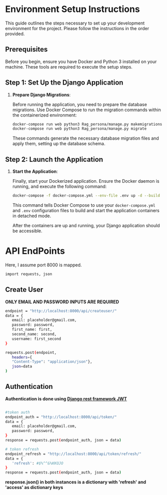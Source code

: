 # Environment Setup Instructions

This guide outlines the steps necessary to set up your development environment for the project. Please follow the instructions in the order provided.

## Prerequisites

Before you begin, ensure you have Docker and Python 3 installed on your machine. These tools are required to execute the setup steps.


## Step 1: Set Up the Django Application

1. **Prepare Django Migrations**:
   
    Before running the application, you need to prepare the database migrations. Use Docker Compose to run the migration commands within the containerized environment:

    ```sh
    docker-compose run web python3 Rag_persona/manage.py makemigrations
    docker-compose run web python3 Rag_persona/manage.py migrate
    ```

    These commands generate the necessary database migration files and apply them, setting up the database schema.

## Step 2: Launch the Application

1. **Start the Application**:

    Finally, start your Dockerized application. Ensure the Docker daemon is running, and execute the following command:

    ```sh
    docker-compose -f docker-compose.yml --env-file .env up -d --build
    ```

    This command tells Docker Compose to use your `docker-compose.yml` and `.env` configuration files to build and start the application containers in detached mode.

    After the containers are up and running, your Django application should be accessible.

# API EndPoints
Here, I assume port 8000 is mapped.
```sh
import requests, json
```
## Create User
**ONLY EMAIL AND PASSWORD INPUTS ARE REQUIRED**

```sh
endpoint = "http://localhost:8000/api/createuser/"
data = {
   email: placeholder@gmail.com,
   password: password,
   first_name: first,
   second_name: second,
   username: first_second
}

requests.post(endpoint,
   headers={
   "Content-Type": "application/json"},
   json=data
)
```

## Authentication
**Authentication is done using [Django rest framework JWT](https://django-rest-framework-simplejwt.readthedocs.io/en/latest/)**

```sh

#token auth
endpoint_auth = "http://localhost:8000/api/token/"
data = {
   email: placeholder@gmail.com,
   password: password,
}
response = requests.post(endpoint_auth, json = data)

# token refresh
endpoint_refresh = "http://localhost:8000/api/token/refresh/"
data = {
   'refresh': #$%^^&%KKOJO
}
response = requests.post(endpoint_auth, json = data)

```
__response.json() in both instances is a dictionary with 'refresh' and 'access' as dictionary keys__





